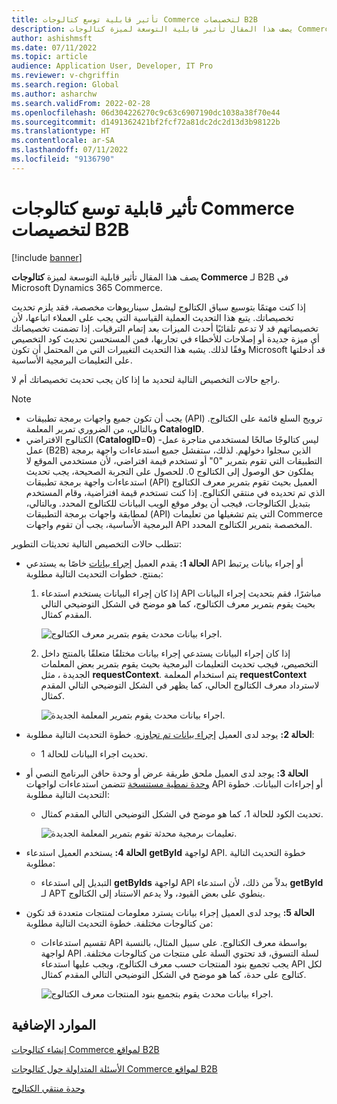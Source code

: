 ```yaml
---
title: تأثير قابلية توسع كتالوجات Commerce لتخصيصات B2B
description: يصف هذا المقال تأثير قابلية التوسعة لميزة كتالوجات Commerce لـ B2B في Microsoft Dynamics 365 Commerce.
author: ashishmsft
ms.date: 07/11/2022
ms.topic: article
audience: Application User, Developer, IT Pro
ms.reviewer: v-chgriffin
ms.search.region: Global
ms.author: asharchw
ms.search.validFrom: 2022-02-28
ms.openlocfilehash: 06d304226270c9c63c6907190dc1038a38f70e44
ms.sourcegitcommit: d1491362421bf2fcf72a81dc2dc2d13d3b98122b
ms.translationtype: HT
ms.contentlocale: ar-SA
ms.lasthandoff: 07/11/2022
ms.locfileid: "9136790"
---
```

# <a name="extensibility-impact-of-commerce-catalogs-for-b2b-customizations"></a>تأثير قابلية توسع كتالوجات Commerce لتخصيصات B2B

[!include [banner](includes/banner.md)]

يصف هذا المقال تأثير قابلية التوسعة لميزة **كتالوجات Commerce** لـ B2B في Microsoft Dynamics 365 Commerce.

إذا كنت مهتمًا بتوسيع سياق الكتالوج ليشمل سيناريوهات مخصصة، فقد يلزم تحديث تخصيصاتك. يتبع هذا التحديث العملية القياسية التي يجب على العملاء اتباعها، لأن تخصيصاتهم قد لا تدعم تلقائيًا أحدث الميزات بعد إتمام الترقيات. إذا تضمنت تخصيصاتك أي ميزة جديدة أو إصلاحات للأخطاء في تجاربها، فمن المستحسن تحديث كود التخصيص وفقًا لذلك. يشبه هذا التحديث التغييرات التي من المحتمل أن تكون Microsoft قد أدخلتها على التعليمات البرمجية الأساسية.

راجع حالات التخصيص التالية لتحديد ما إذا كان يجب تحديث تخصيصاتك أم لا.

> [!NOTE]
> - يجب أن تكون جميع واجهات برمجة تطبيقات (API) ترويج السلع قائمة على الكتالوج. وبالتالي، من الضروري تمرير المعلمة **CatalogID‎**.
> - الكتالوج الافتراضي (**CatalogID**=**0**) ليس كتالوجًا صالحًا لمستخدمي متاجرة عمل-عمل (B2B) الذين سجلوا دخولهم. لذلك، ستفشل جميع استدعاءات واجهة برمجة التطبيقات التي تقوم بتمرير "0" أو تستخدم قيمة افتراضي، لأن مستخدمي الموقع لا يملكون حق الوصول إلى الكتالوج 0. للحصول على التجربة الصحيحة، يجب تحديث استدعاءات واجهة برمجة تطبيقات (API) العميل بحيث تقوم بتمرير معرف الكتالوج الذي تم تحديده في منتقي الكتالوج. إذا كنت تستخدم قيمة افتراضية، وقام المستخدم بتبديل الكتالوجات، فيجب أن يوفر موقع الويب البيانات للكتالوج المحدد. وبالتالي، لمطابقة واجهات برمجة التطبيقات (API) التي يتم تشغيلها من تعليمات Commerce البرمجية الأساسية، يجب أن تقوم واجهات API المخصصة بتمرير الكتالوج المحدد.

تتطلب حالات التخصيص التالية تحديثات التطوير:

- **الحالة 1:** يقدم العميل [إجراء بيانات](e-commerce-extensibility/data-actions.md) خاصًا به يستدعي API أو إجراء بيانات يرتبط بمنتج. خطوات التحديث التالية مطلوبة:

    1. إذا كان إجراء البيانات يستخدم استدعاء API مباشرًا، فقم بتحديث إجراء البيانات بحيث يقوم بتمرير معرف الكتالوج، كما هو موضح في الشكل التوضيحي التالي المقدم كمثال.

        ![اجراء بيانات محدث يقوم بتمرير معرف الكتالوج.](./media/customization1_a.png)

    1. إذا كان إجراء البيانات يستدعي إجراء بيانات مختلفًا متعلقًا بالمنتج داخل التخصيص، فيجب تحديث التعليمات البرمجية بحيث يقوم بتمرير بعض المعلمات الجديدة ، مثل **requestContext**. يتم استخدام المعلمة **requestContext** لاسترداد معرف الكتالوج الحالي، كما يظهر في الشكل التوضيحي التالي المقدم كمثال.

        ![اجراء بيانات محدث يقوم بتمرير المعلمة الجديدة.](./media/customization1_b.png)

- **الحالة 2:** يوجد لدى العميل [إجراء بيانات تم تجاوزه](e-commerce-extensibility/data-action-overrides.md). خطوة التحديث التالية مطلوبة:

    - تحديث اجراء البيانات للحالة 1.

- **الحالة 3:** يوجد لدى العميل ملحق طريقة عرض أو وحدة حاقن البرنامج النصي أو [وحدة نمطية مستنسخة](e-commerce-extensibility/modules-overview.md#clone-a-module-library-module) تتضمن استدعاءات لواجهات API أو إجراءات البيانات. خطوة التحديث التالية مطلوبة:

    - تحديث الكود للحالة 1، كما هو موضح في الشكل التوضيحي التالي المقدم كمثال.

       ![تعليمات برمجية محدثة تقوم بتمرير المعلمة الجديدة.](./media/customization3.png)

- **الحالة 4:** يستخدم العميل استدعاء **getById** لواجهة API. خطوة التحديث التالية مطلوبة:

    - التبديل إلى استدعاء **getByIds** لواجهة API بدلاً من ذلك، لأن استدعاء **getById** لـ APT ينطوي على بعض القيود، ولا يدعم الاستناد إلى الكتالوج.

- **الحالة 5:** يوجد لدى العميل إجراء بيانات يسترد معلومات لمنتجات متعددة قد تكون من كتالوجات مختلفة. خطوة التحديث التالية مطلوبة:

    - تقسيم استدعاءات API بواسطة معرف الكتالوج. على سبيل المثال، بالنسبة لواجهة API لسلة التسوق، قد تحتوي السلة على منتجات من كتالوجات مختلفة. يجب تجميع بنود المنتجات حسب معرف الكتالوج، ويجب عليها استدعاء API لكل كتالوج على حدة، كما هو موضح في الشكل التوضيحي التالي المقدم كمثال.

        ![اجراء بيانات محدث يقوم بتجميع بنود المنتجات معرف الكتالوج.](./media/customization5.png)

## <a name="additional-resources"></a>الموارد الإضافية

[إنشاء كتالوجات Commerce لمواقع B2B](catalogs-b2b-sites.md)

[الأسئلة المتداولة حول كتالوجات Commerce لمواقع B2B](catalogs-b2b-sites-FAQ.md)

[وحدة منتقي الكتالوج](catalog-picker.md)
